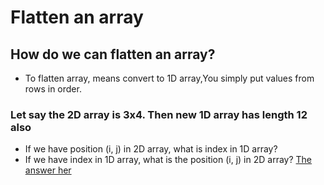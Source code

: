 # Flatten an array
## How do we can  flatten an array?
- To flatten array, means convert to 1D array,You simply put values from rows in order.
 ### Let say the 2D array is 3x4. Then new 1D array has length 12 also
- If we have position (i, j) in 2D array, what is index in 1D array?
- If we have index in 1D array, what is the position (i, j) in 2D array? [The answer her](https://github.com/Ragdha-Elgaidi/cpp-lessons-M_s_MultidimensionalArrays/blob/main/Flatten%20an%20array/Flatten%20an%20array%20code.cpp)
